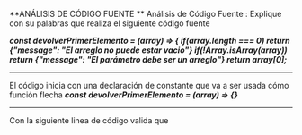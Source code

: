 ﻿**ANÁLISIS DE CÓDIGO FUENTE **
Análisis de Código Fuente : Explique con su palabras que realiza el siguiente código
fuente

***const devolverPrimerElemento = (array) => {
if(array.length === 0) return {"message": "El arreglo no puede estar vacio"}
if(!Array.isArray(array)) return {"message": "El parámetro debe ser un arreglo"}
return array[0];***

-----------
El código inicia con una declaración de constante que va a ser usada cómo función flecha
									***const devolverPrimerElemento = (array) => {}***

----------------------
Con la siguiente linea de código valida que 

